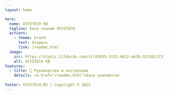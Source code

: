 ```yaml
---
layout: home

hero:
  name: XSYSTECH KB
  tagline: База знаний XSYSTECH
  actions:
    - theme: brand
      text: Открыть
      link: /readme.html
  image:
    src: https://static.tildacdn.com/tild3035-3132-4632-a630-323561373565/1126228.png
    alt: XSYSTECH KB
features:
  - title: 🚀 Руководства и инструкции
    details: <a href="/readme.html">База знаний</a>
  
footer: XSYSTECH.RU | Copyright © 2025
---
```


